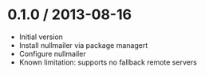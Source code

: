 0.1.0 / 2013-08-16 
==================

  * Initial version
  * Install nullmailer via package managert
  * Configure nullmailer
  * Known limitation: supports no fallback remote servers
